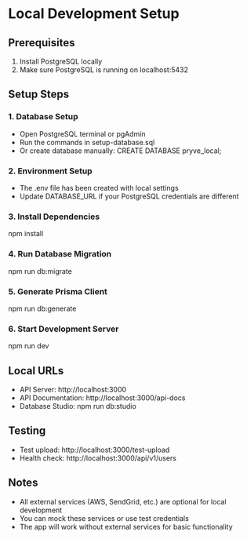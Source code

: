 # Local Development Setup

## Prerequisites
1. Install PostgreSQL locally
2. Make sure PostgreSQL is running on localhost:5432

## Setup Steps

### 1. Database Setup
- Open PostgreSQL terminal or pgAdmin
- Run the commands in setup-database.sql
- Or create database manually: CREATE DATABASE pryve_local;

### 2. Environment Setup
- The .env file has been created with local settings
- Update DATABASE_URL if your PostgreSQL credentials are different

### 3. Install Dependencies
npm install

### 4. Run Database Migration
npm run db:migrate

### 5. Generate Prisma Client
npm run db:generate

### 6. Start Development Server
npm run dev

## Local URLs
- API Server: http://localhost:3000
- API Documentation: http://localhost:3000/api-docs
- Database Studio: npm run db:studio

## Testing
- Test upload: http://localhost:3000/test-upload
- Health check: http://localhost:3000/api/v1/users

## Notes
- All external services (AWS, SendGrid, etc.) are optional for local development
- You can mock these services or use test credentials
- The app will work without external services for basic functionality
